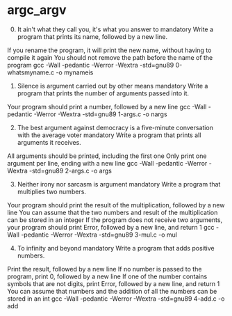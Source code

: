 # argc_argv

0. It ain't what they call you, it's what you answer to
mandatory
Write a program that prints its name, followed by a new line.

If you rename the program, it will print the new name, without having to compile it again
You should not remove the path before the name of the program
gcc -Wall -pedantic -Werror -Wextra -std=gnu89 0-whatsmyname.c -o mynameis

1. Silence is argument carried out by other means
mandatory
Write a program that prints the number of arguments passed into it.

Your program should print a number, followed by a new line
gcc -Wall -pedantic -Werror -Wextra -std=gnu89 1-args.c -o nargs

2. The best argument against democracy is a five-minute conversation with the average voter
mandatory
Write a program that prints all arguments it receives.

All arguments should be printed, including the first one
Only print one argument per line, ending with a new line
gcc -Wall -pedantic -Werror -Wextra -std=gnu89 2-args.c -o args

3. Neither irony nor sarcasm is argument
mandatory
Write a program that multiplies two numbers.

Your program should print the result of the multiplication, followed by a new line
You can assume that the two numbers and result of the multiplication can be stored in an integer
If the program does not receive two arguments, your program should print Error, followed by a new line, and return 1
gcc -Wall -pedantic -Werror -Wextra -std=gnu89 3-mul.c -o mul

4. To infinity and beyond
mandatory
Write a program that adds positive numbers.

Print the result, followed by a new line
If no number is passed to the program, print 0, followed by a new line
If one of the number contains symbols that are not digits, print Error, followed by a new line, and return 1
You can assume that numbers and the addition of all the numbers can be stored in an int
gcc -Wall -pedantic -Werror -Wextra -std=gnu89 4-add.c -o add

